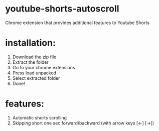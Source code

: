 # youtube-shorts-autoscroll
Chrome extension that provides additional features to Youtube Shorts
# installation:
1. Download the zip file
2. Extract the folder
3. Go to your chrome extensions
4. Press load unpacked
5. Select extracted folder
6. Done!
# features:
1. Automatic shorts scrolling
2. Skipping short one sec forward/backward (with arrow keys [<-] [->])
